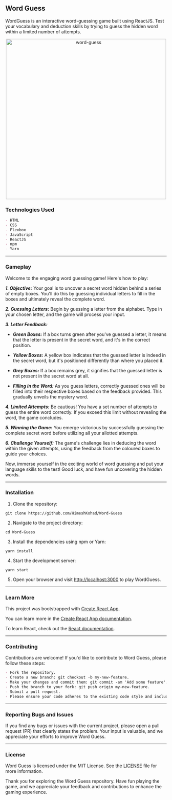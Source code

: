 ## Word Guess 

WordGuess is an interactive word-guessing game built using ReactJS. Test your vocabulary and deduction skills by trying to guess the hidden word within a limited number of attempts.

<div align="center">
  <img align="center" alt="word-guess" src="https://github.com/HimeshKohad/Word-Guess/assets/107066424/72c50be6-1f07-4686-974d-e4b3fb37ca68" width="500" height="500" />
</div>


### Technologies Used
```md
- HTML
- CSS
- Flexbox
- JavaScript
- ReactJS
- npm
- Yarn
```

<hr>

### Gameplay

Welcome to the engaging word guessing game! Here's how to play:

***1. Objective:*** Your goal is to uncover a secret word hidden behind a series of empty boxes. 
You'll do this by guessing individual letters to fill in the boxes and ultimately reveal the complete word.

***2. Guessing Letters:*** Begin by guessing a letter from the alphabet. Type in your chosen letter, and the game will process your input.

***3. Letter Feedback:***
  
  - ***Green Boxes:*** If a box turns green after you've guessed a letter, it means that the letter is present in the secret word, and it's in the correct position.
  
  - ***Yellow Boxes:*** A yellow box indicates that the guessed letter is indeed in the secret word, but it's positioned differently than where you placed it.
  
  - ***Grey Boxes:*** If a box remains grey, it signifies that the guessed letter is not present in the secret word at all.
 
  - ***Filling in the Word:*** As you guess letters, correctly guessed ones will be filled into their respective boxes based on the feedback provided. This gradually unveils the mystery word.


***4. Limited Attempts:*** Be cautious! You have a set number of attempts to guess the entire word correctly. If you exceed this limit without revealing the word, the game concludes.

***5. Winning the Game:*** You emerge victorious by successfully guessing the complete secret word before utilizing all your allotted attempts.

***6. Challenge Yourself:*** The game's challenge lies in deducing the word within the given attempts, using the feedback from the coloured boxes to guide your choices.

Now, immerse yourself in the exciting world of word guessing and put your language skills to the test! Good luck, and have fun uncovering the hidden words.

<hr>

### Installation

1. Clone the repository:

```
git clone https://github.com/HimeshKohad/Word-Guess
```
   
2. Navigate to the project directory:

```
cd Word-Guess
```

3. Install the dependencies using npm or Yarn:

```
yarn install
```

4. Start the development server:

```
yarn start
```

5. Open your browser and visit [http://localhost:3000](http://localhost:3000) to play WordGuess.

<hr>

### Learn More
This project was bootstrapped with [Create React App](https://github.com/facebook/create-react-app).

You can learn more in the [Create React App documentation](https://create-react-app.dev/docs/getting-started/).

To learn React, check out the [React documentation](https://react.dev/).

<hr>

### Contributing
Contributions are welcome! If you'd like to contribute to Word Guess, please follow these steps:

```md
- Fork the repository.
- Create a new branch: git checkout -b my-new-feature.
- Make your changes and commit them: git commit -am 'Add some feature'.
- Push the branch to your fork: git push origin my-new-feature.
- Submit a pull request.
- Please ensure your code adheres to the existing code style and includes appropriate tests.
```

<hr>

### Reporting Bugs and Issues
If you find any bugs or issues with the current project, please open a pull request (PR) that clearly states the problem. 
Your input is valuable, and we appreciate your efforts to improve Word Guess.

<hr>

### License
Word Guess is licensed under the MIT License. See the [LICENSE](https://github.com/HimeshKohad/Word-Guess/blob/main/LICENSE) file for more information.

Thank you for exploring the Word Guess repository. Have fun playing the game, and we appreciate your feedback and contributions to enhance the gaming experience.
